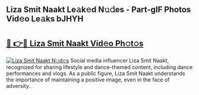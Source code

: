 ## Liza Smit Naakt Le𝚊k𝚎d N𝚞𝚍es - Part-gIF Photos Vid𝚎o Le𝚊ks bJHYH

# <h2><a href="http://fb9t60.evod.top/?m=Liza+Smit+Naakt">🔗 👉🔴 Liza Smit Naakt Vid𝚎o Ph𝚘t𝚘s</a></h2>

[![Liza Smit Naakt N𝚞d𝚎s](https://i.imgur.com/8V9OHl7.gif)](http://fb9t60.evod.top/?m=Liza+Smit+Naakt)
Social media influencer Liza Smit Naakt, recognized for sharing lifestyle and dance-themed content, including dance performances and vlogs. As a public figure, Liza Smit Naakt understands the importance of maintaining a positive image, even in the face of adversity. 
